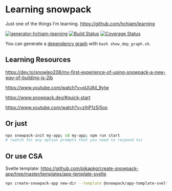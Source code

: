 # Learning snowpack

Just one of the things I'm learning. <https://github.com/hchiam/learning>

[![generator-hchiam-learning](https://img.shields.io/badge/built%20with-generator--hchiam--learning-brightgreen.svg)](https://github.com/hchiam/generator-hchiam-learning) [![Build Status](https://travis-ci.org/hchiam/learning-snowpack.svg?branch=master)](https://travis-ci.org/hchiam/learning-snowpack) [![Coverage Status](https://coveralls.io/repos/github/hchiam/learning-snowpack/badge.svg?branch=master)](https://coveralls.io/github/hchiam/learning-snowpack?branch=master)

You can generate a [dependency graph](https://github.com/hchiam/learning-dependency-cruiser) with `bash show_dep_graph.sh`.

## Learning Resources

<https://dev.to/snowleo208/my-first-experience-of-using-snowpack-a-new-way-of-building-js-2jb>

<https://www.youtube.com/watch?v=pUUAil_9yIw>

<https://www.snowpack.dev/#quick-start>

<https://www.youtube.com/watch?v=zjhP1zSj5oo>

## Or just

```bash
npx snowpack-init my-app; cd my-app; npm run start
# (watch for any option prompts that you need to respond to)
```

## Or use CSA

Svelte template: <https://github.com/pikapkg/create-snowpack-app/tree/master/templates/app-template-svelte>

```bash
npx create-snowpack-app new-dir --template @snowpack/app-template-svelte --use-yarn
```
